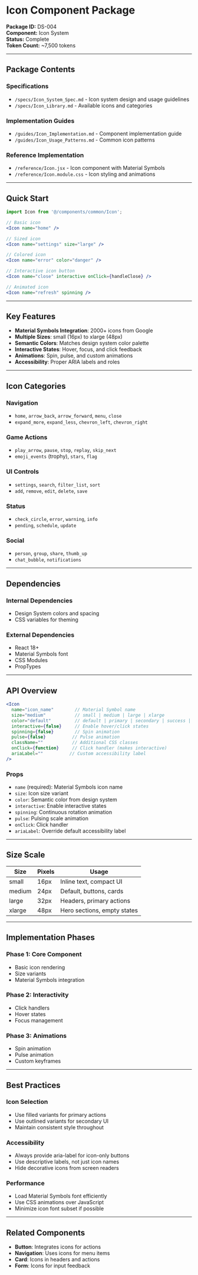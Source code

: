 # Icon Component Package

**Package ID:** DS-004  
**Component:** Icon System  
**Status:** Complete  
**Token Count:** ~7,500 tokens

---

## Package Contents

### Specifications
- `/specs/Icon_System_Spec.md` - Icon system design and usage guidelines
- `/specs/Icon_Library.md` - Available icons and categories

### Implementation Guides
- `/guides/Icon_Implementation.md` - Component implementation guide
- `/guides/Icon_Usage_Patterns.md` - Common icon patterns

### Reference Implementation
- `/reference/Icon.jsx` - Icon component with Material Symbols
- `/reference/Icon.module.css` - Icon styling and animations

---

## Quick Start

```jsx
import Icon from '@/components/common/Icon';

// Basic icon
<Icon name="home" />

// Sized icon
<Icon name="settings" size="large" />

// Colored icon
<Icon name="error" color="danger" />

// Interactive icon button
<Icon name="close" interactive onClick={handleClose} />

// Animated icon
<Icon name="refresh" spinning />
```

---

## Key Features

- **Material Symbols Integration**: 2000+ icons from Google
- **Multiple Sizes**: small (16px) to xlarge (48px)
- **Semantic Colors**: Matches design system color palette
- **Interactive States**: Hover, focus, and click feedback
- **Animations**: Spin, pulse, and custom animations
- **Accessibility**: Proper ARIA labels and roles

---

## Icon Categories

### Navigation
- `home`, `arrow_back`, `arrow_forward`, `menu`, `close`
- `expand_more`, `expand_less`, `chevron_left`, `chevron_right`

### Game Actions
- `play_arrow`, `pause`, `stop`, `replay`, `skip_next`
- `emoji_events` (trophy), `stars`, `flag`

### UI Controls
- `settings`, `search`, `filter_list`, `sort`
- `add`, `remove`, `edit`, `delete`, `save`

### Status
- `check_circle`, `error`, `warning`, `info`
- `pending`, `schedule`, `update`

### Social
- `person`, `group`, `share`, `thumb_up`
- `chat_bubble`, `notifications`

---

## Dependencies

### Internal Dependencies
- Design System colors and spacing
- CSS variables for theming

### External Dependencies
- React 18+
- Material Symbols font
- CSS Modules
- PropTypes

---

## API Overview

```jsx
<Icon
  name="icon_name"        // Material Symbol name
  size="medium"           // small | medium | large | xlarge
  color="default"         // default | primary | secondary | success | error | warning
  interactive={false}     // Enable hover/click states
  spinning={false}        // Spin animation
  pulse={false}          // Pulse animation
  className=""           // Additional CSS classes
  onClick={function}     // Click handler (makes interactive)
  ariaLabel=""          // Custom accessibility label
/>
```

### Props
- `name` (required): Material Symbols icon name
- `size`: Icon size variant
- `color`: Semantic color from design system
- `interactive`: Enable interactive states
- `spinning`: Continuous rotation animation
- `pulse`: Pulsing scale animation
- `onClick`: Click handler
- `ariaLabel`: Override default accessibility label

---

## Size Scale

| Size | Pixels | Usage |
|------|--------|-------|
| small | 16px | Inline text, compact UI |
| medium | 24px | Default, buttons, cards |
| large | 32px | Headers, primary actions |
| xlarge | 48px | Hero sections, empty states |

---

## Implementation Phases

### Phase 1: Core Component
- Basic icon rendering
- Size variants
- Material Symbols integration

### Phase 2: Interactivity
- Click handlers
- Hover states
- Focus management

### Phase 3: Animations
- Spin animation
- Pulse animation
- Custom keyframes

---

## Best Practices

### Icon Selection
- Use filled variants for primary actions
- Use outlined variants for secondary UI
- Maintain consistent style throughout

### Accessibility
- Always provide aria-label for icon-only buttons
- Use descriptive labels, not just icon names
- Hide decorative icons from screen readers

### Performance
- Load Material Symbols font efficiently
- Use CSS animations over JavaScript
- Minimize icon font subset if possible

---

## Related Components

- **Button**: Integrates icons for actions
- **Navigation**: Uses icons for menu items
- **Card**: Icons in headers and actions
- **Form**: Icons for input feedback
